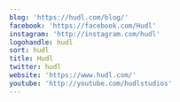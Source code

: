 ```yaml
---
blog: 'https://hudl.com/blog/'
facebook: 'https://facebook.com/Hudl'
instagram: 'http://instagram.com/hudl'
logohandle: hudl
sort: hudl
title: Hudl
twitter: hudl
website: 'https://www.hudl.com/'
youtube: 'http://youtube.com/hudlstudios'
---
```

